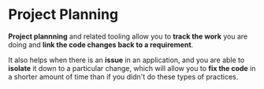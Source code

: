 # Project Planning

**Project plannning** and related tooling allow you to **track the work** you are doing and **link the code changes back to a requirement**.

It also helps when there is an **issue** in an application, and you are able to **isolate** it down to a particular change, which will allow you to **fix the code** in a shorter amount of time than if you didn't do these types of practices.